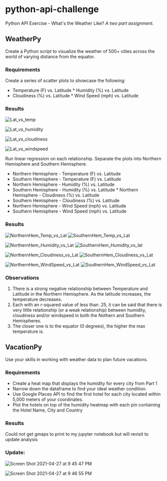 # python-api-challenge
Python API Exercise - What's the Weather Like?
<i>A two part assignment.</i>

## WeatherPy
Create a Python script to visualize the weather of 500+ cities across the world of varying distance from the equator.

### Requirements
Create a series of scatter plots to showcase the following:
* Temperature (F) vs. Latitude
* Humidity (%) vs. Latitude
* Cloudiness (%) vs. Latitude
* Wind Speed (mph) vs. Latitude

### Results
![Lat_vs_temp](https://user-images.githubusercontent.com/22499952/116168127-c1839800-a6cf-11eb-9717-fe6abde97073.png)

![Lat_vs_humidity](https://user-images.githubusercontent.com/22499952/116168143-c9dbd300-a6cf-11eb-9a7b-fadeaaa587f6.png)

![Lat_vs_cloudiness](https://user-images.githubusercontent.com/22499952/116168134-c47e8880-a6cf-11eb-96ee-da9494510c19.png)

![Lat_vs_windspeed](https://user-images.githubusercontent.com/22499952/116168155-cf391d80-a6cf-11eb-94d8-30289e4abeac.png)

Run linear regression on each relationship. Separate the plots into Northern Hemisphere and Southern Hemisphere.
* Northern Hemisphere - Temperature (F) vs. Latitude
* Southern Hemisphere - Temperature (F) vs. Latitude
* Northern Hemisphere - Humidity (%) vs. Latitude
* Southern Hemisphere - Humidity (%) vs. Latitude
* Northern Hemisphere - Cloudiness (%) vs. Latitude
* Southern Hemisphere - Cloudiness (%) vs. Latitude
* Northern Hemisphere - Wind Speed (mph) vs. Latitude
* Southern Hemisphere - Wind Speed (mph) vs. Latitude

### Results
![NorthernHem_Temp_vs_Lat](https://user-images.githubusercontent.com/22499952/116168483-7ae26d80-a6d0-11eb-9f13-7cf00cb85ecc.png)
![SouthernHem_Temp_vs_Lat](https://user-images.githubusercontent.com/22499952/116168501-89c92000-a6d0-11eb-9b04-65a80cc658db.png)

![NorthernHem_Humidity_vs_Lat](https://user-images.githubusercontent.com/22499952/116168507-8e8dd400-a6d0-11eb-9306-db6e532a2e92.png)
![SouthernHem_Humidity_vs_lat](https://user-images.githubusercontent.com/22499952/116168511-90f02e00-a6d0-11eb-809d-42f56102d882.png)

![NorthernHem_Cloudiness_vs_Lat](https://user-images.githubusercontent.com/22499952/116168521-96e60f00-a6d0-11eb-9466-0bbbda768b39.png)
![SouthernHem_Cloudiness_vs_Lat](https://user-images.githubusercontent.com/22499952/116168529-9b122c80-a6d0-11eb-9323-dc9ac16dcce5.png)

![NorthernHem_WindSpeed_vs_Lat](https://user-images.githubusercontent.com/22499952/116168539-a1a0a400-a6d0-11eb-9375-e40e647bc2ec.png)
![SouthernHem_WindSpeed_vs_Lat](https://user-images.githubusercontent.com/22499952/116168544-a5342b00-a6d0-11eb-82c0-4660e486b873.png)

### Observations
1. There is a strong negative relationship between Temperature and Latitude in the Northern Hemisphere. As the latitude increases, the temperature decreases.
2. Each with an r-squared value of less than .25, it can be said that there is very little relationship (or a weak relationship) between humidity, cloudiness and/or windspeed in both the Nothern and Southern Hemispheres.
3. The closer one is to the equator (0 degrees), the higher the max temperature is.

## VacationPy
Use your skills in working with weather data to plan future vacations.

### Requirements
* Create a heat map that displays the humidity for every city from Part 1
* Narrow down the dataframe to find your ideal weather condition.
* Use Google Places API to find the first hotel for each city located within 5,000 meters of your coordinates.
* Plot the hotels on top of the humidity heatmap with each pin containing the Hotel Name, City and Country

### Results
Could not get gmaps to print to my jupyter notebook but will revisit to update analysis

### Update:
![Screen Shot 2021-04-27 at 9 45 47 PM](https://user-images.githubusercontent.com/22499952/116334044-8ef69f80-a7a2-11eb-8153-dbb124ba472c.png)

![Screen Shot 2021-04-27 at 9 46 55 PM](https://user-images.githubusercontent.com/22499952/116334067-99b13480-a7a2-11eb-8cfe-ba706751c35c.png)


